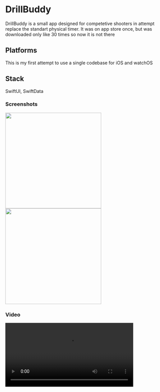# DrillBuddy
DrillBuddy is a small app designed for competetive shooters in attempt replace the standart physical timer. It was on app store once, but was downloaded only like 30 times so now it is not there

## Platforms
This is my first attempt to use a single codebase for iOS and watchOS

## Stack
SwiftUI, SwiftData

### Screenshots

<p>
  <image src="https://github.com/user-attachments/assets/4ff39559-f708-444d-b324-2ac33fae08c5" width=300>
  <image src="https://github.com/user-attachments/assets/b026e75b-ffc8-4c60-ac09-83fe40012939" width=300>
</p>


### Video

<video src="https://github.com/user-attachments/assets/06d0e1d4-2eec-4861-b9c5-36b3231fd75d" width=400>

